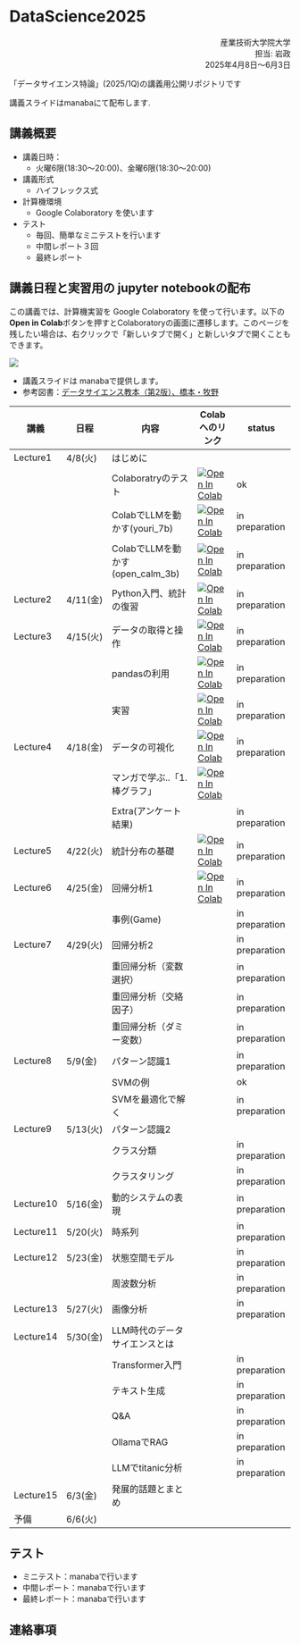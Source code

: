 # DataScience2025


<div dir='rtl'>
産業技術大学院大学</br>
担当: 岩政</br>
2025年4月8日～6月3日
</div>


「データサイエンス特論」(2025/1Q)の講義用公開リポジトリです

講義スライドはmanabaにて配布します.

## 講義概要

- 講義日時：
  - 火曜6限(18:30～20:00)、金曜6限(18:30～20:00)
- 講義形式
  - ハイフレックス式
- 計算機環境
  - Google Colaboratory を使います
- テスト
  - 毎回、簡単なミニテストを行います
  - 中間レポート３回
  - 最終レポート

## 講義日程と実習用の jupyter notebookの配布

この講義では、計算機実習を Google Colaboratory を使って行います。以下の**Open in Colab**ボタンを押すとColaboratoryの画面に遷移します。このページを残したい場合は、右クリックで「新しいタブで開く」と新しいタブで開くこともできます。

![](https://colab.research.google.com/assets/colab-badge.svg)


- 講義スライドは manabaで提供します。
- 参考図書：[データサイエンス教本（第2版）、橋本・牧野](https://www.ohmsha.co.jp/book/9784274231148/)

|講義|日程|内容|Colabへのリンク|status|
|---|---|---|---|---|
|Lecture1|4/8(火) |はじめに||
|||Colaboratryのテスト| [![Open In Colab](https://colab.research.google.com/assets/colab-badge.svg)](https://colab.research.google.com/github/miwamasa/DataScience2025/blob/main/notebooks/lecture1.ipynb)|ok|
|||ColabでLLMを動かす(youri_7b)| [![Open In Colab](https://colab.research.google.com/assets/colab-badge.svg)](https://colab.research.google.com/github/miwamasa/DataScience2025/blob/main/notebooks/lecture1_youri_7b_instruction_gptq.ipynb)|in preparation|
|||ColabでLLMを動かす(open_calm_3b)| [![Open In Colab](https://colab.research.google.com/assets/colab-badge.svg)](https://colab.research.google.com/github/miwamasa/DataScience2025/blob/main/notebooks/lecture1_open_calm_3b.ipynb)|in preparation|
|Lecture2|4/11(金) |Python入門、統計の復習|[![Open In Colab](https://colab.research.google.com/assets/colab-badge.svg)](https://colab.research.google.com/github/miwamasa/DataScience2025/blob/main/notebooks/lecture2.ipynb)|in preparation|
|Lecture3|4/15(火) |データの取得と操作|[![Open In Colab](https://colab.research.google.com/assets/colab-badge.svg)](https://colab.research.google.com/github/miwamasa/DataScience2025/blob/main/notebooks/lecture3.ipynb)  |in preparation|
|||pandasの利用|[![Open In Colab](https://colab.research.google.com/assets/colab-badge.svg)](https://colab.research.google.com/github/miwamasa/DataScience2025/blob/main/notebooks/lecture3_pandas.ipynb) |in preparation|
|||実習| [![Open In Colab](https://colab.research.google.com/assets/colab-badge.svg)](https://colab.research.google.com/github/miwamasa/DataScience2025/blob/main/notebooks/lecture3_practice.ipynb)  |in preparation|
|Lecture4|4/18(金)|データの可視化| [![Open In Colab](https://colab.research.google.com/assets/colab-badge.svg)](https://colab.research.google.com/github/miwamasa/DataScience2025/blob/main/notebooks/lecture4_matplotlib.ipynb)|in preparation|
|||マンガで学ぶ..「1.棒グラフ」|[![Open In Colab](https://colab.research.google.com/assets/colab-badge.svg)](https://colab.research.google.com/github/miwamasa/DataScience2025/blob/main/notebooks/lecture4_extra_1.ipynb)|  |in preparation|
|||Extra(アンケート結果)| |in preparation|
|Lecture5|4/22(火)|統計分布の基礎 |[![Open In Colab](https://colab.research.google.com/assets/colab-badge.svg)](https://colab.research.google.com/github/miwamasa/DataScience2025/blob/main/notebooks/lecture5.ipynb)|in preparation|
|Lecture6|4/25(金)|回帰分析1|[![Open In Colab](https://colab.research.google.com/assets/colab-badge.svg)](https://colab.research.google.com/github/miwamasa/DataScience2025/blob/main/notebooks/lecture6.ipynb)|in preparation|
|||事例(Game)| |in preparation|
|Lecture7|4/29(火)|回帰分析2| |in preparation|
|||重回帰分析（変数選択）| |in preparation|
|||重回帰分析（交絡因子）| |in preparation|
|||重回帰分析（ダミー変数）| |in preparation|
|Lecture8|5/9(金)|パターン認識1||in preparation|
|||SVMの例||ok|
|||SVMを最適化で解く||in preparation|
|Lecture9|5/13(火)|パターン認識2|
|||クラス分類| |in preparation|
|||クラスタリング| |in preparation|
|Lecture10|5/16(金)|動的システムの表現| |in preparation|
|Lecture11|5/20(火)|時系列||in preparation|
|Lecture12|5/23(金)|状態空間モデル||in preparation|
|||周波数分析||in preparation|
|Lecture13|5/27(火)|画像分析||in preparation|
|Lecture14|5/30(金)|LLM時代のデータサイエンスとは|
|||Transformer入門||in preparation|
|||テキスト生成||in preparation|
|||Q&A||in preparation|
|||OllamaでRAG||in preparation|
|||LLMでtitanic分析|  |in preparation|
|Lecture15|6/3(金)|発展的話題とまとめ|
|予備|6/6(火)|


<!-- |Lecture3|4/13(水)|データの可視化| [![Open In Colab](https://colab.research.google.com/assets/colab-badge.svg)](https://colab.research.google.com/github/miwamasa/DataScience2022/blob/main/notebooks/lecture3_matplotlib.ipynb)|in_progress|
|Lecture4|4/16(土)|統計分布の基礎 |[![Open In Colab](https://colab.research.google.com/assets/colab-badge.svg)](https://colab.research.google.com/github/miwamasa/DataScience2022/blob/main/notebooks/lecture4.ipynb)|in_progress|
|Lecture5|4/20(水)|回帰分析1|[![Open In Colab](https://colab.research.google.com/assets/colab-badge.svg)](https://colab.research.google.com/github/miwamasa/DataScience2022/blob/main/notebooks/lecture5.ipynb)|in_progress|
|||重回帰分析|
|Lecture6|4/23(土)|回帰分析2|
|Lecture7|4/27(水)|パターン認識1|[![Open In Colab](https://colab.research.google.com/assets/colab-badge.svg)](https://colab.research.google.com/github/miwamasa/DataScience2022/blob/main/notebooks/lecture7.ipynb)|in_progress|
|||SVM|[![Open In Colab](https://colab.research.google.com/assets/colab-badge.svg)](https://colab.research.google.com/github/miwamasa/DataScience2022/blob/main/notebooks/lecture7_SVM.ipynb)|in_progress|
|Lecture8|4/30(土)|パターン認識2|[![Open In Colab](https://colab.research.google.com/assets/colab-badge.svg)](https://colab.research.google.com/github/miwamasa/DataScience2022/blob/main/notebooks/lecture8.ipynb)|in_progress| -->

## テスト
- ミニテスト：manabaで行います
- 中間レポート：manabaで行います
- 最終レポート：manabaで行います

## 連絡事項

<!-- - report1の例：[![Open In Colab](https://colab.research.google.com/assets/colab-badge.svg)](https://colab.research.google.com/github/miwamasa/DataScience2024/blob/main/notebooks/2023report1_sample.ipynb)

- report2の例：[![Open In Colab](https://colab.research.google.com/assets/colab-badge.svg)](https://colab.research.google.com/github/miwamasa/DataScience2024/blob/main/notebooks/2023report2_sample.ipynb) -->


